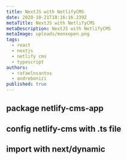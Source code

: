 ```yaml
---
title: NextJS with NetlifyCMS
date: 2020-10-21T18:16:16.239Z
metaTitle: NextJS with NetlifyCMS
metaDescription: NextJS with NetlifyCMS
metaImage: uploads/monxopen.png
tags:
  - react
  - nextjs
  - netlify cms
  - typescript
authors:
  - rafaelnsantos
  - andrebonizi
published: true
---
```

## package netlify-cms-app

## config netlify-cms with .ts file

## import with next/dynamic